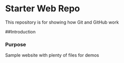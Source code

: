 # Starter Web Repo

This repository is for showing how Git and GitHub work

##Introduction

### Purpose

Sample website with plenty of files for demos